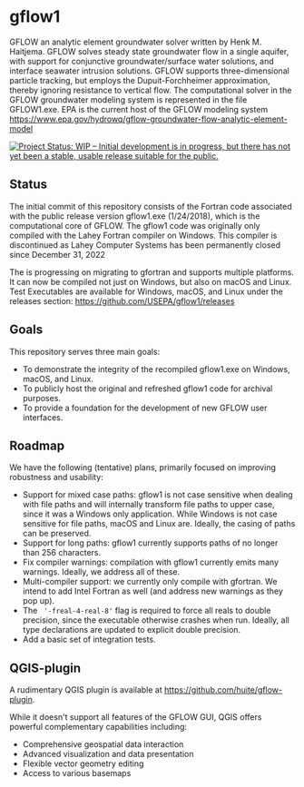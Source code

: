 # gflow1
GFLOW an analytic element groundwater solver written by Henk M. Haitjema. GFLOW solves steady state groundwater flow in a single aquifer, with support for conjunctive groundwater/surface water solutions, and interface seawater intrusion solutions. GFLOW supports three-dimensional particle tracking, but employs the Dupuit-Forchheimer approximation, thereby ignoring resistance to vertical flow. The computational solver in the GFLOW groundwater modeling system is represented in the file GFLOW1.exe.  EPA is the current host of the GFLOW modeling system https://www.epa.gov/hydrowq/gflow-groundwater-flow-analytic-element-model

[![Project Status: WIP – Initial development is in progress, but there has not yet been a stable, usable release suitable for the public.](https://www.repostatus.org/badges/latest/wip.svg)](https://www.repostatus.org/#wip)

## Status
The initial commit of this repository consists of the Fortran code associated
with the public release version gflow1.exe (1/24/2018), which is the
computational core of GFLOW. The gflow1 code was originally only compiled with
the Lahey Fortran compiler on Windows. This compiler is discontinued as Lahey
Computer Systems has been permanently closed since December 31, 2022

The is progressing on migrating to gfortran and supports multiple
platforms. It can now be compiled not just on Windows, but also on macOS and
Linux. Test Executables are available for Windows, macOS, and Linux under the
releases section: https://github.com/USEPA/gflow1/releases

## Goals
This repository serves three main goals:

- To demonstrate the integrity of the recompiled gflow1.exe on Windows, macOS, and Linux.
- To publicly host the original and refreshed gflow1 code for archival purposes.
- To provide a foundation for the development of new GFLOW user interfaces.

## Roadmap
We have the following (tentative) plans, primarily focused on improving
robustness and usability:

- Support for mixed case paths: gflow1 is not case sensitive when dealing with
file paths and will internally transform file paths to upper case, since it was
a Windows only application. While Windows is not case sensitive for file paths,
macOS and Linux are. Ideally, the casing of paths can be preserved.
- Support for long paths: gflow1 currently supports paths of no longer than 256
characters.
- Fix compiler warnings: compilation with gflow1 currently emits many warnings.
Ideally, we address all of these.
- Multi-compiler support: we currently only compile with gfortran. We intend to
add Intel Fortran as well (and address new warnings as they pop up).
- The ` '-freal-4-real-8'` flag is required to force all reals to double
precision, since the executable otherwise crashes when run. Ideally, all type
declarations are updated to explicit double precision.
- Add a basic set of integration tests.

## QGIS-plugin
A rudimentary QGIS plugin is available at
https://github.com/huite/gflow-plugin.

While it doesn't support all features of the GFLOW GUI, QGIS offers powerful
complementary capabilities including:

- Comprehensive geospatial data interaction
- Advanced visualization and data presentation
- Flexible vector geometry editing
- Access to various basemaps
